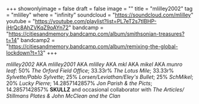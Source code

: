 +++
showonlyimage = false
draft = false
image = ""
title = "mlilley2002"
tag = "mlilley"
where = "infinity"
soundcloud = "https://soundcloud.com/mlilley"
youtube = "https://youtube.com/playlist?list=PL7eT2s7tIBHP-iHrQc8AhZVKqZ9oAYn72"
bandcamp = "https://citiesandmemory.bandcamp.com/album/smithsonian-treasures?t=14"
bandcamp2 = "https://citiesandmemory.bandcamp.com/album/remixing-the-global-lockdown?t=13"
+++

*mlilley2002* AKA *mlilley2001* AKA *mlilley* AKA *mkl* AKA *mikel* AKA *munro leaf*: 50% *The Orford Field Office*; 33.33r% *The Lotus Mile*; 33.33r% *Sylvette/Pablo Sylvette*; 25% *Lorsen/Leviathan/Eley's Bullet*; 25% *SchMikel*; 20% *Lucky Pierre*; 14.2857142857% *Jon Parish & the Picts*; 14.2857142857% **SKULLZ** and occasional collaborator with *The Articles/ Stillmans Plates & John McClean and the Clan*

